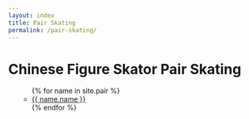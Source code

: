 ```yaml
---
layout: index
title: Pair Skating
permalink: /pair-skating/
---
```


<h1> Chinese Figure Skator Pair Skating</h1>
<ul>


<ul>
{% for name in site.pair %}
<li><a href = "{{ name.url }}">{{ name.name }}</a></li>
{% endfor %}
</ul>